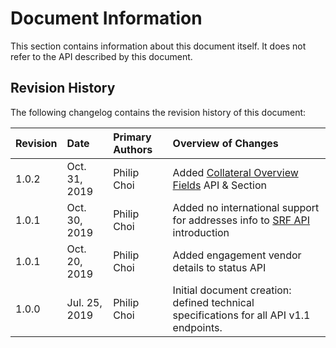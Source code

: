 # Document Information

This section contains information about this document itself.
It does not refer to the API described by this document.

## Revision History

The following changelog contains the revision history of this document:

| Revision | Date | Primary Authors | Overview of Changes |
| :--- | :--- | :--- | :--- |
| 1.0.2 | Oct. 31, 2019 | Philip Choi | Added [Collateral Overview Fields](api-list/srf-fields-co-api.md) API & Section |
| 1.0.1 | Oct. 30, 2019 | Philip Choi | Added no international support for addresses info to [SRF API](api-list/srf-api.md) introduction |
| 1.0.1 | Oct. 20, 2019 | Philip Choi | Added engagement vendor details to status API |
| 1.0.0 | Jul. 25, 2019 | Philip Choi | Initial document creation: defined technical specifications for all API v1.1 endpoints. |
